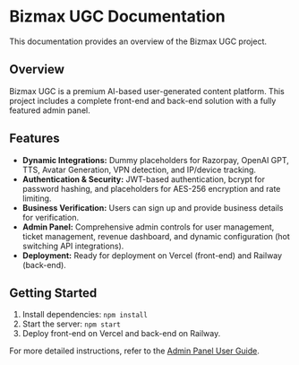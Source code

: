 # Bizmax UGC Documentation

This documentation provides an overview of the Bizmax UGC project.

## Overview
Bizmax UGC is a premium AI-based user-generated content platform. This project includes a complete front-end and back-end solution with a fully featured admin panel.

## Features
- **Dynamic Integrations:** Dummy placeholders for Razorpay, OpenAI GPT, TTS, Avatar Generation, VPN detection, and IP/device tracking.
- **Authentication & Security:** JWT-based authentication, bcrypt for password hashing, and placeholders for AES-256 encryption and rate limiting.
- **Business Verification:** Users can sign up and provide business details for verification.
- **Admin Panel:** Comprehensive admin controls for user management, ticket management, revenue dashboard, and dynamic configuration (hot switching API integrations).
- **Deployment:** Ready for deployment on Vercel (front-end) and Railway (back-end).

## Getting Started
1. Install dependencies: `npm install`
2. Start the server: `npm start`
3. Deploy front-end on Vercel and back-end on Railway.

For more detailed instructions, refer to the [Admin Panel User Guide](AdminPanelUserGuide.md).
